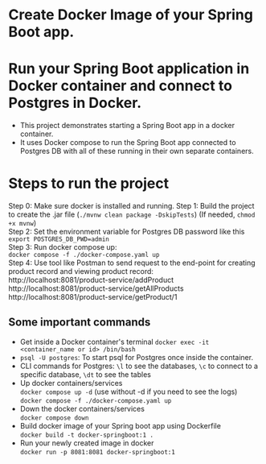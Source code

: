 
# Create Docker Image of your Spring Boot app.
# Run your Spring Boot application in Docker container and connect to Postgres in Docker.

- This project demonstrates starting a Spring Boot app in a docker container.  
- It uses Docker compose to run the Spring Boot app connected to Postgres DB with all of these running in their own separate containers.

# Steps to run the project
Step 0: Make sure docker is installed and running.
Step 1: Build the project to create the .jar file (`./mvnw clean package -DskipTests`) (If needed, `chmod +x mvnw`)  
Step 2: Set the environment variable for Postgres DB password like this  
`export POSTGRES_DB_PWD=admin`   
Step 3: Run docker compose up:  
`docker compose -f ./docker-compose.yaml up`  
Step 4: Use tool like Postman to send request to the end-point for creating product record and viewing product record:  
http://localhost:8081/product-service/addProduct  
http://localhost:8081/product-service/getAllProducts  
http://localhost:8081/product-service/getProduct/1

## Some important commands
- Get inside a Docker container's terminal 
`docker exec -it <container_name or id> /bin/bash`
- `psql -U postgres`: To start psql for Postgres once inside the container.
- CLI commands for Postgres: `\l` to see the databases, `\c` to connect to a specific database, `\dt` to see the tables
- Up docker containers/services  
  `docker compose up -d` (use without -d if you need to see the logs)  
  `docker compose -f ./docker-compose.yaml up`
- Down the docker containers/services  
  `docker compose down`
- Build docker image of your Spring boot app using Dockerfile  
  `docker build -t docker-springboot:1 .`
- Run your newly created image in docker  
  `docker run -p 8081:8081 docker-springboot:1`
